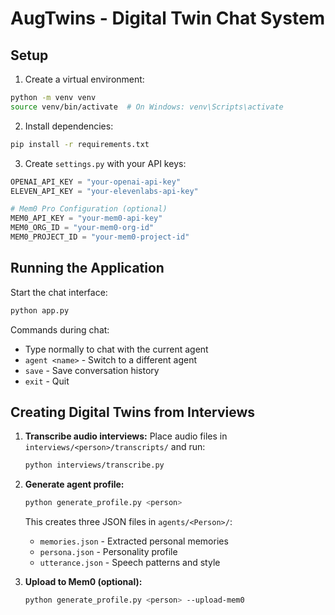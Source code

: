 # AugTwins - Digital Twin Chat System

## Setup

1. Create a virtual environment:
```bash
python -m venv venv
source venv/bin/activate  # On Windows: venv\Scripts\activate
```

2. Install dependencies:
```bash
pip install -r requirements.txt
```

3. Create `settings.py` with your API keys:
```python
OPENAI_API_KEY = "your-openai-api-key"
ELEVEN_API_KEY = "your-elevenlabs-api-key"

# Mem0 Pro Configuration (optional)
MEM0_API_KEY = "your-mem0-api-key"
MEM0_ORG_ID = "your-mem0-org-id"
MEM0_PROJECT_ID = "your-mem0-project-id"
```

## Running the Application

Start the chat interface:
```bash
python app.py
```

Commands during chat:
- Type normally to chat with the current agent
- `agent <name>` - Switch to a different agent
- `save` - Save conversation history
- `exit` - Quit

## Creating Digital Twins from Interviews

1. **Transcribe audio interviews:**
   Place audio files in `interviews/<person>/transcripts/` and run:
   ```bash
   python interviews/transcribe.py
   ```

2. **Generate agent profile:**
   ```bash
   python generate_profile.py <person>
   ```
   This creates three JSON files in `agents/<Person>/`:
   - `memories.json` - Extracted personal memories
   - `persona.json` - Personality profile
   - `utterance.json` - Speech patterns and style

3. **Upload to Mem0 (optional):**
   ```bash
   python generate_profile.py <person> --upload-mem0
   ```

